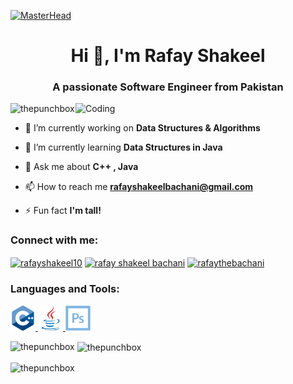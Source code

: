 [![MasterHead](https://i.pinimg.com/originals/87/f3/f1/87f3f1425b217691da645e97dbb50d55.gif)](https://rishavchanda.io)
<h1 align="center">Hi 👋, I'm Rafay Shakeel</h1>
<h3 align="center">A passionate Software Engineer from Pakistan</h3>
<img align="right" alt="Coding" width="400" src="https://camo.githubusercontent.com/cae12fddd9d6982901d82580bdf321d81fb299141098ca1c2d4891870827bf17/68747470733a2f2f6d69726f2e6d656469756d2e636f6d2f6d61782f313336302f302a37513379765349765f7430696f4a2d5a2e676966">


<p align="left"> <img src="https://komarev.com/ghpvc/?username=thepunchbox&label=Profile%20views&color=0e75b6&style=flat" alt="thepunchbox" /> </p>

- 🔭 I’m currently working on **Data Structures & Algorithms**

- 🌱 I’m currently learning **Data Structures in Java**

- 💬 Ask me about **C++ , Java**

- 📫 How to reach me **rafayshakeelbachani@gmail.com**

- ⚡ Fun fact **I'm tall!**

<h3 align="left">Connect with me:</h3>
<p align="left">
<a href="https://twitter.com/rafayshakeel10" target="blank"><img align="center" src="https://raw.githubusercontent.com/rahuldkjain/github-profile-readme-generator/master/src/images/icons/Social/twitter.svg" alt="rafayshakeel10" height="30" width="40" /></a>
<a href="https://fb.com/rafay shakeel bachani" target="blank"><img align="center" src="https://raw.githubusercontent.com/rahuldkjain/github-profile-readme-generator/master/src/images/icons/Social/facebook.svg" alt="rafay shakeel bachani" height="30" width="40" /></a>
<a href="https://instagram.com/rafaythebachani" target="blank"><img align="center" src="https://raw.githubusercontent.com/rahuldkjain/github-profile-readme-generator/master/src/images/icons/Social/instagram.svg" alt="rafaythebachani" height="30" width="40" /></a>
</p>

<h3 align="left">Languages and Tools:</h3>
<p align="left"> <a href="https://www.w3schools.com/cpp/" target="_blank" rel="noreferrer"> <img src="https://raw.githubusercontent.com/devicons/devicon/master/icons/cplusplus/cplusplus-original.svg" alt="cplusplus" width="40" height="40"/> </a> <a href="https://www.java.com" target="_blank" rel="noreferrer"> <img src="https://raw.githubusercontent.com/devicons/devicon/master/icons/java/java-original.svg" alt="java" width="40" height="40"/> </a> <a href="https://www.photoshop.com/en" target="_blank" rel="noreferrer"> <img src="https://raw.githubusercontent.com/devicons/devicon/master/icons/photoshop/photoshop-line.svg" alt="photoshop" width="40" height="40"/> </a> </p>

<p><img align="left" src="https://github-readme-stats.vercel.app/api/top-langs?username=thepunchbox&show_icons=true&locale=en&layout=compact" alt="thepunchbox" /></p>

<p>&nbsp;<img align="center" src="https://github-readme-stats.vercel.app/api?username=thepunchbox&show_icons=true&locale=en" alt="thepunchbox" /></p>

<p><img align="center" src="https://github-readme-streak-stats.herokuapp.com/?user=thepunchbox&" alt="thepunchbox" /></p>
